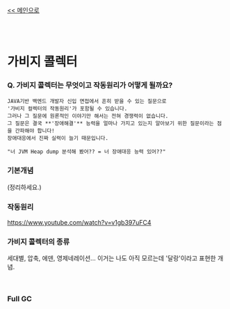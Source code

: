 [<< 메인으로](https://github.com/AtomicLiquors/Java_Wiki_Chb)

&nbsp;  
&nbsp;  

# 가비지 콜렉터

### Q. 가비지 콜렉터는 무엇이고 작동원리가 어떻게 될까요?  

```
JAVA기반 백엔드 개발자 신입 면접에서 흔히 받을 수 있는 질문으로   
'가비지 컬렉터의 작동원리'가 포함될 수 있습니다.   
그러나 그 질문에 원론적인 이야기만 해서는 전혀 경쟁력이 없습니다.   
그 질문은 결국 **'장애해결'** 능력을 얼마나 가지고 있는지 알아보기 위한 질문이라는 점을 간파해야 합니다!  
장애대응에서 진짜 실력이 늘기 때문입니다. 

"너 JVM Heap dump 분석해 봤어?? = 너 장애대응 능력 있어??"
```

### 기본개념
(정리하세요.)

### 작동원리


https://www.youtube.com/watch?v=v1gb397uFC4


### 가비지 콜렉터의 종류



세대별, 압축, 에덴, 영제네레이션... 이거는 나도 아직 모르는데 '달랑'이라고 표현한 개념.


&nbsp;  

### Full GC

### 
